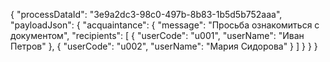 {
  "processDataId": "3e9a2dc3-98c0-497b-8b83-1b5d5b752aaa",
  "payloadJson": {
    "acquaintance": {
      "message": "Просьба ознакомиться с документом",
      "recipients": [
        { "userCode": "u001", "userName": "Иван Петров" },
        { "userCode": "u002", "userName": "Мария Сидорова" }
      ]
    }
  }
}
